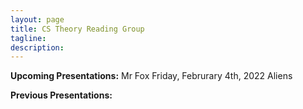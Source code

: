 ```yaml
---
layout: page
title: CS Theory Reading Group 
tagline: 
description: 
---
```

**Upcoming Presentations:** 
Mr Fox 
Friday, Februrary 4th, 2022
Aliens

**Previous Presentations:** 

